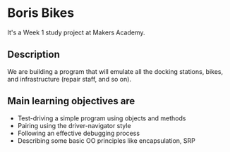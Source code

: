 # Boris Bikes
It's a Week 1 study project at Makers Academy.

## Description

We are building a program that will emulate all the docking stations, bikes, and infrastructure (repair staff, and so on).

## Main learning objectives are

- Test-driving a simple program using objects and methods
- Pairing using the driver-navigator style
- Following an effective debugging process
- Describing some basic OO principles like encapsulation, SRP